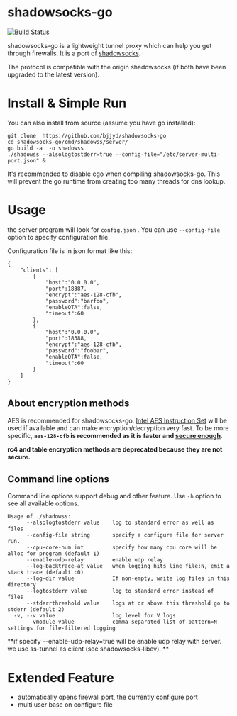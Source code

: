 # shadowsocks-go

[![Build Status](https://travis-ci.org/bjjyd/shadowsocks-go.svg?branch=master)](https://travis-ci.org/bjjyd/shadowsocks-go/)

shadowsocks-go is a lightweight tunnel proxy which can help you get through firewalls. It is a port of [shadowsocks](https://github.com/clowwindy/shadowsocks).

The protocol is compatible with the origin shadowsocks (if both have been upgraded to the latest version).

# Install & Simple Run

You can also install from source (assume you have go installed):

```
git clone  https://github.com/bjjyd/shadowsocks-go
cd shadowsocks-go/cmd/shadowss/server/
go build -a  -o shadowss
./shadowss --alsologtostderr=true --config-file="/etc/server-multi-port.json" &
```

It's recommended to disable cgo when compiling shadowsocks-go. This will prevent the go runtime from creating too many threads for dns lookup.



# Usage

the server  program will look for `config.json` . You can use `--config-file` option to specify  configuration file.

Configuration file is in json format like this:

```
{
	"clients": [
		{
			"host":"0.0.0.0",
			"port":18387,
			"encrypt":"aes-128-cfb",
			"password":"barfoo",
			"enableOTA":false,
			"timeout":60
		},
		{
			"host":"0.0.0.0",
			"port":18388,
			"encrypt":"aes-128-cfb",
			"password":"foobar",
			"enableOTA":false,
			"timeout":60
		}
	]
}
```

## About encryption methods

AES is recommended for shadowsocks-go. [Intel AES Instruction Set](http://en.wikipedia.org/wiki/AES_instruction_set) will be used if available and can make encryption/decryption very fast. To be more specific, **`aes-128-cfb` is recommended as it is faster and [secure enough](https://www.schneier.com/blog/archives/2009/07/another_new_aes.html)**.

**rc4 and table encryption methods are deprecated because they are not secure.**

## Command line options

Command line options support debug and other feature. Use `-h` option to see all available options.

```
Usage of ./shadowss:
      --alsologtostderr value    log to standard error as well as files
      --config-file string       specify a configure file for server run.
      --cpu-core-num int         specify how many cpu core will be alloc for program (default 1)
      --enable-udp-relay         enable udp relay
      --log-backtrace-at value   when logging hits line file:N, emit a stack trace (default :0)
      --log-dir value            If non-empty, write log files in this directory
      --logtostderr value        log to standard error instead of files
      --stderrthreshold value    logs at or above this threshold go to stderr (default 2)
  -v, --v value                  log level for V logs
      --vmodule value            comma-separated list of pattern=N settings for file-filtered logging
```

**if specify --enable-udp-relay=true will be enable udp relay with server. we use  ss-tunnel as client (see shadowsocks-libev). **


# Extended Feature

- automatically opens firewall port,  the currently configure port
- multi user  base on configure file

